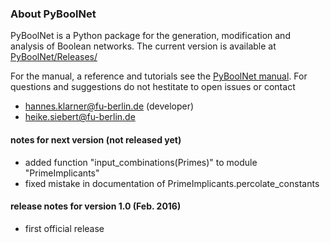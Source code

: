 

### About PyBoolNet
PyBoolNet is a Python package for the generation, modification and analysis of Boolean networks.
The current version is available at [PyBoolNet/Releases/](./Releases/)

For the manual, a reference and tutorials see the [PyBoolNet manual](./Releases/).
For questions and suggestions do not hestitate to open issues or contact

 * hannes.klarner@fu-berlin.de (developer)
 * heike.siebert@fu-berlin.de

#### notes for next version (not released yet)
- added function "input_combinations(Primes)" to module "PrimeImplicants"
- fixed mistake in documentation of PrimeImplicants.percolate_constants


#### release notes for version 1.0 (Feb. 2016)
- first official release
